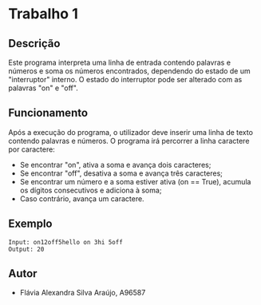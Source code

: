 # Trabalho 1

## Descrição
Este programa interpreta uma linha de entrada contendo palavras e 
números e soma os números encontrados, dependendo do estado de um "interruptor" interno.
O estado do interruptor pode ser alterado com as palavras "on" e "off".

## Funcionamento
Após a execução do programa, o utilizador deve inserir uma linha de texto contendo palavras e números.
O programa irá percorrer a linha caractere por caractere:
- Se encontrar "on", ativa a soma e avança dois caracteres;
- Se encontrar "off", desativa a soma e avança três caracteres;
- Se encontrar um número e a soma estiver ativa (on == True), acumula os dígitos consecutivos e adiciona à soma;
- Caso contrário, avança um caractere.


## Exemplo
```
Input: on12off5hello on 3hi 5off
Output: 20
```

## Autor
- Flávia Alexandra Silva Araújo, A96587

